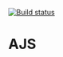 
[![Build status](https://ci.appveyor.com/api/projects/status/1umn409epgaf7e0v?svg=true)](https://ci.appveyor.com/project/NKhashchanov/ajshw102)

# AJS
